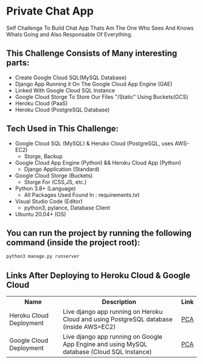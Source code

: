 # Private Chat App
Self Challenge To Build Chat App Thats Am The One Who Sees And Knows Whats Going and Also Responsable Of Everything.
## This Challenge Consists of Many interesting parts:
- Create Google Cloud SQL(MySQL Database)
- Django App Running it On The Google Cloud App Engine (GAE)
- Linked With Google Cloud SQL Instance
- Google Cloud Storge To Store Our Files "/Static" Using Buckets(GCS)
- Heroku Cloud (PaaS)
- Heroku Cloud (PostgreSQL Database)
## Tech Used in This Challenge:
- Google Cloud SQL (MySQL) & Heruko Cloud (PostgreSQL, uses AWS-EC2)
   - Storge, Backup
- Google Cloud App Engine (Python) && Heroku Cloud App (Python)
   - Django Application (Standard)
- Google Cloud Storge (Buckets)
   - Storge For (CSS,JS, etc.) 
- Python 3.8+ (Language)
   - All Packages Used Found In : requirements.txt
- Visual Studio Code (Editor)
   - python3, pylance, Database Client
- Ubuntu 20.04+ (OS)
## You can run the project by running the following command (inside the project root):
```python
python3 manage.py runserver
```
## Links After Deploying to Heroku Cloud & Google Cloud
<table class="tg">
  <tr>
    <th class="tg-yw4l"><b>Name</b></th>
    <th class="tg-yw4l"><b>Description</b></th>
    <th class="tg-yw4l"><b>Link</b></th>
  </tr>
  
  <tr>
    <td class="tg-yw4l">Heroku Cloud Deployment</td>
    <td class="tg-yw4l">Live django app running on Heroku Cloud and using PostgreSQL database (inside AWS=EC2)</td>
    <td class="tg-yw4l"><a href="https://myliquidxapp.herokuapp.com/">
      <p>PCA</p>
    </a></td>
  </tr>
  
  <tr>
    <td class="tg-yw4l">Google Cloud Deployment</td>
    <td class="tg-yw4l">Live django app running on Google App Engine and using MySQL database (Cloud SQL Instance)</td>
    <td class="tg-yw4l"><a href="https://testdb-315718.el.r.appspot.com/">
     <p>PCA</p>
    </a></td>
  </tr>